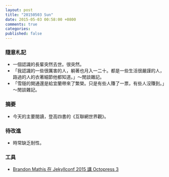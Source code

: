 ```yaml
---
layout: post
title: "20150503 Sun"
date: 2015-05-03 00:58:00 +0800
comments: true
categories: 
published: false
---
```


### 隨意札記

- 一個認識的長輩突然去世。很突然。
- 「我認識的一些很厲害的人，躺著也月入一二十。都是一些生活很嚴謹的人，路過的人的衣著細節他都知道。」～閒談雜記。
- 「雪隧的開通還是給宜蘭帶來了繁榮。只是有些人賺了一票，有些人沒賺到。」～閒談雜記。


### 摘要

- 今天的主要閱讀，登高四書的《互聯網世界觀》。


### 待改進

- 時常缺乏耐性。


### 工具

- [Brandon Mathis 在 Jekyllconf 2015 講 Octopress 3](https://www.youtube.com/watch?v=X5sJIL-nOhg#t=11735)

